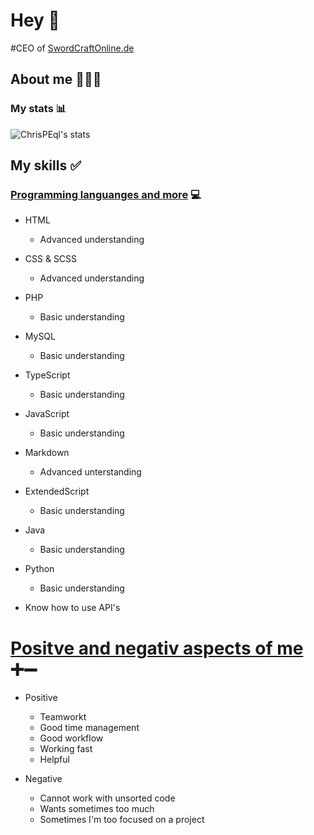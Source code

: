 # Hey 👋

#CEO of [SwordCraftOnline.de]

## About me 👱🏼‍♂️

### My stats 📊

<img aligin="left" alt="ChrisPEql's stats" src="https://github-readme-stats.vercel.app/api?username=ChrisPEql&show_icons=true&theme=dark&hide_border=true">

## My skills ✅

### <ins>Programming languanges and more</ins> 💻

- HTML <img src="https://image.flaticon.com/icons/png/512/732/732212.png" width="13px">
    - Advanced understanding

- CSS & SCSS <img scr="https://image.flaticon.com/icons/png/512/732/732190.png" width="13px">
    - Advanced understanding

- PHP
    - Basic understanding

- MySQL
    - Basic understanding

- TypeScript
    - Basic understanding

- JavaScript
    - Basic understanding

- Markdown
    - Advanced unterstanding

- ExtendedScript
    - Basic understanding

- Java
    - Basic understanding

- Python
    - Basic understanding

- Know how to use API's

# <ins>Positve and negativ aspects of me</ins> ➕➖

- Positive
    - Teamworkt
    - Good time management
    - Good workflow
    - Working fast
    - Helpful

- Negative
    - Cannot work with unsorted code
    - Wants sometimes too much
    - Sometimes I'm too focused on a project

[SwordCraftOnline.de]: https://swordcraftonline.de

